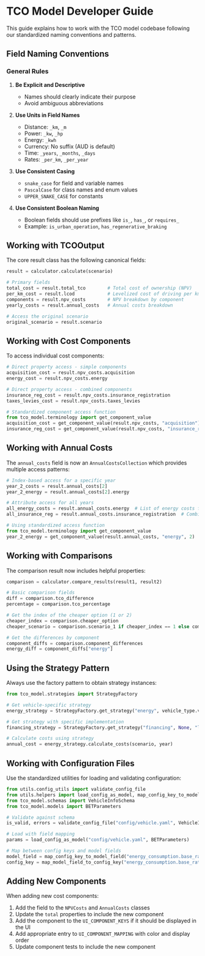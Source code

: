 # TCO Model Developer Guide

This guide explains how to work with the TCO model codebase following our standardized naming conventions and patterns.

## Field Naming Conventions

### General Rules

1. **Be Explicit and Descriptive**
   - Names should clearly indicate their purpose
   - Avoid ambiguous abbreviations

2. **Use Units in Field Names**
   - Distance: `_km`, `_m`
   - Power: `_kw`, `_hp`
   - Energy: `_kwh`
   - Currency: No suffix (AUD is default)
   - Time: `_years`, `_months`, `_days`
   - Rates: `_per_km`, `_per_year`

3. **Use Consistent Casing**
   - `snake_case` for field and variable names
   - `PascalCase` for class names and enum values
   - `UPPER_SNAKE_CASE` for constants

4. **Use Consistent Boolean Naming**
   - Boolean fields should use prefixes like `is_`, `has_`, or `requires_`
   - Example: `is_urban_operation`, `has_regenerative_braking`

## Working with TCOOutput

The core result class has the following canonical fields:

```python
result = calculator.calculate(scenario)

# Primary fields
total_cost = result.total_tco        # Total cost of ownership (NPV)
per_km_cost = result.lcod            # Levelized cost of driving per km
components = result.npv_costs        # NPV breakdown by component
yearly_costs = result.annual_costs   # Annual costs breakdown

# Access the original scenario
original_scenario = result.scenario
```

## Working with Cost Components

To access individual cost components:

```python
# Direct property access - simple components
acquisition_cost = result.npv_costs.acquisition
energy_cost = result.npv_costs.energy

# Direct property access - combined components
insurance_reg_cost = result.npv_costs.insurance_registration
taxes_levies_cost = result.npv_costs.taxes_levies

# Standardized component access function
from tco_model.terminology import get_component_value
acquisition_cost = get_component_value(result.npv_costs, "acquisition")
insurance_reg_cost = get_component_value(result.npv_costs, "insurance_registration")
```

## Working with Annual Costs

The `annual_costs` field is now an `AnnualCostsCollection` which provides multiple access patterns:

```python
# Index-based access for a specific year
year_2_costs = result.annual_costs[2]
year_2_energy = result.annual_costs[2].energy

# Attribute access for all years
all_energy_costs = result.annual_costs.energy  # List of energy costs for all years
all_insurance_reg = result.annual_costs.insurance_registration  # Combined for all years

# Using standardized access function
from tco_model.terminology import get_component_value
year_2_energy = get_component_value(result.annual_costs, "energy", 2)
```

## Working with Comparisons

The comparison result now includes helpful properties:

```python
comparison = calculator.compare_results(result1, result2)

# Basic comparison fields
diff = comparison.tco_difference
percentage = comparison.tco_percentage

# Get the index of the cheaper option (1 or 2)
cheaper_index = comparison.cheaper_option
cheaper_scenario = comparison.scenario_1 if cheaper_index == 1 else comparison.scenario_2

# Get the differences by component
component_diffs = comparison.component_differences
energy_diff = component_diffs["energy"]
```

## Using the Strategy Pattern

Always use the factory pattern to obtain strategy instances:

```python
from tco_model.strategies import StrategyFactory

# Get vehicle-specific strategy
energy_strategy = StrategyFactory.get_strategy("energy", vehicle_type.value)

# Get strategy with specific implementation
financing_strategy = StrategyFactory.get_strategy("financing", None, "loan")

# Calculate costs using strategy
annual_cost = energy_strategy.calculate_costs(scenario, year)
```

## Working with Configuration Files

Use the standardized utilities for loading and validating configuration:

```python
from utils.config_utils import validate_config_file
from utils.helpers import load_config_as_model, map_config_key_to_model_field
from tco_model.schemas import VehicleInfoSchema
from tco_model.models import BETParameters

# Validate against schema
is_valid, errors = validate_config_file("config/vehicle.yaml", VehicleInfoSchema)

# Load with field mapping
params = load_config_as_model("config/vehicle.yaml", BETParameters)

# Map between config keys and model fields
model_field = map_config_key_to_model_field("energy_consumption.base_rate_kwh_per_km")
config_key = map_model_field_to_config_key("energy_consumption.base_rate")
```

## Adding New Components

When adding new cost components:

1. Add the field to the `NPVCosts` and `AnnualCosts` classes
2. Update the `total` properties to include the new component
3. Add the component to the `UI_COMPONENT_KEYS` if it should be displayed in the UI
4. Add appropriate entry to `UI_COMPONENT_MAPPING` with color and display order
5. Update component tests to include the new component 